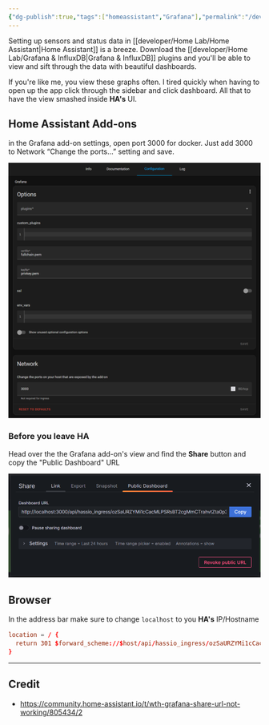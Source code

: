 ```yaml
---
{"dg-publish":true,"tags":["homeassistant","Grafana"],"permalink":"/developer/home-assistant/view-ha-plugin-dashboard-outside-of-app/","dgPassFrontmatter":true}
---
```


Setting up sensors and status data in [[developer/Home Lab/Home Assistant\|Home Assistant]] is a breeze. Download the [[developer/Home Lab/Grafana & InfluxDB\|Grafana & InfluxDB]] plugins and you'll be able to view and sift through the data with beautiful dashboards.

If you're like me, you view these graphs often. I tired quickly when having to open up the app click through the sidebar and click dashboard. All that to have the view smashed inside  **HA's** UI. 

## Home Assistant Add-ons
in the Grafana add-on settings, open port 3000 for docker. Just add 3000 to Network “Change the ports…” setting and save.

![attachments/Pasted image 20250122214033.png](/img/user/attachments/Pasted%20image%2020250122214033.png)

### Before you leave HA
Head over the the Grafana add-on's view and find the **Share** button and copy the "Public Dashboard" URL

![attachments/Pasted image 20250122214458.png](/img/user/attachments/Pasted%20image%2020250122214458.png)

## Browser
In the address bar make sure to change `localhost` to you **HA's** IP/Hostname

```conf
location = / {     
  return 301 $forward_scheme://$host/api/hassio_ingress/ozSaURZYMi1cCacMLPSRsBT2cgMmCTrahvtZta0p3Y4/public-dashboards/404aa6b6300c40f9b9856a7ffebbbc82
}
```

---
## Credit
- https://community.home-assistant.io/t/wth-grafana-share-url-not-working/805434/2